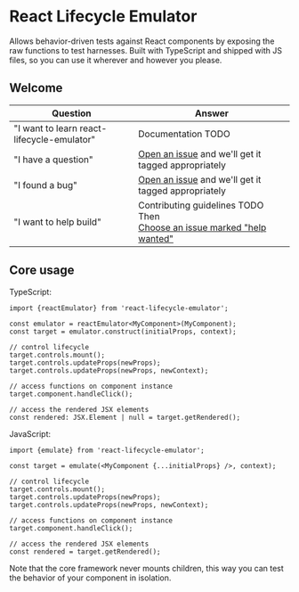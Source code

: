 # React Lifecycle Emulator

Allows behavior-driven tests against React components by exposing the raw
functions to test harnesses. Built with TypeScript and shipped with JS files, so
you can use it wherever and however you please.

## Welcome

| Question | Answer |
|--------|-------|
| "I want to learn react-lifecycle-emulator" | Documentation TODO |
| "I have a question" | [Open an issue](./issues/new) and we'll get it tagged appropriately |
| "I found a bug" | [Open an issue](./issues/new) and we'll get it tagged appropriately |
| "I want to help build" | Contributing guidelines TODO<br />Then<br />[Choose an issue marked "help wanted"](.//issues?q=is%3Aissue+is%3Aopen+label%3A%22help+wanted%22) |

## Core usage

TypeScript:

    import {reactEmulator} from 'react-lifecycle-emulator';

    const emulator = reactEmulator<MyComponent>(MyComponent);
    const target = emulator.construct(initialProps, context);

    // control lifecycle
    target.controls.mount();
    target.controls.updateProps(newProps);
    target.controls.updateProps(newProps, newContext);

    // access functions on component instance
    target.component.handleClick();

    // access the rendered JSX elements
    const rendered: JSX.Element | null = target.getRendered();

JavaScript:

    import {emulate} from 'react-lifecycle-emulator';

    const target = emulate(<MyComponent {...initialProps} />, context);

    // control lifecycle
    target.controls.mount();
    target.controls.updateProps(newProps);
    target.controls.updateProps(newProps, newContext);

    // access functions on component instance
    target.component.handleClick();

    // access the rendered JSX elements
    const rendered = target.getRendered();

Note that the core framework never mounts children, this way you can test the
behavior of your component in isolation.
